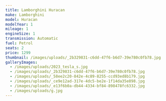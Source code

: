 ```yaml
---
title: Lamborghini Huracan
make: Lamborghini
model: Huracan
modelYear: 1
mileage: 1
engineSize: 1
transmission: Automatic
fuel: Petrol
seats: 2
price: 1299
thumbnail: /images/uploads/_2b329831-c6dd-47f6-b6d7-39e780c0fb78.jpg
galleryImages:
  - /images/uploads/2023_tesla_s.jpg
  - /images/uploads/_2b329831-c6dd-47f6-b6d7-39e780c0fb78.jpg
  - /images/uploads/_58ee2c20-842e-4c89-8255-ccd93ed8b179.jpg
  - /images/uploads/_ce9e12ad-317e-4dc5-be2e-1f14da35e898.jpg
  - /images/uploads/_e13f6b0a-db44-4334-bf84-898478fc6332.jpg
  - /images/uploads/g.jpg
---
```

